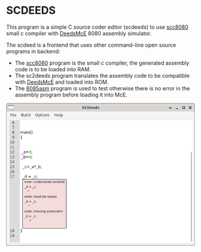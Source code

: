 

# SCDEEDS

This program is a simple C source coder editor (scdeeds) to use [scc8080](https://github.com/ncb85/SmallC-85) small c compiler with [DeedsMcE](https://www.digitalelectronicsdeeds.com/downloads.html) 8080 assembly simulator.


The scdeed is a frontend that uses other command-line open source programs in backend:

 - The [scc8080](https://github.com/ncb85/SmallC-85) program is the small c compiler, the generated assembly code is to be loaded into RAM. 
 - The sc2deeds program translates the assembly code to be compatible with [DeedsMcE](https://www.digitalelectronicsdeeds.com/downloads.html) and loaded into ROM. 
 - The [8085asm](https://github.com/lcgamboa/8085asm) program is used to test otherwise there is no error in the assembly program before loading it into McE.



![SCDEEDS](screenshot.png?raw=true "SCDEEDS")

